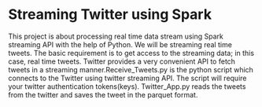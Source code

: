 # Streaming Twitter using Spark

This project is about processing real time data stream using Spark streaming API with the help of Python. We will be streaming real time tweets. The basic requirement is to get access to the streaming data; in this case, real time tweets. Twitter provides a very convenient API to fetch tweets in a streaming manner.Receive_Tweets.py is the python script which connects to the Twitter using twitter streaming API. The script will require your twitter authentication tokens(keys). Twitter_App.py reads the tweets from the twitter and saves the tweet in the parquet format.
